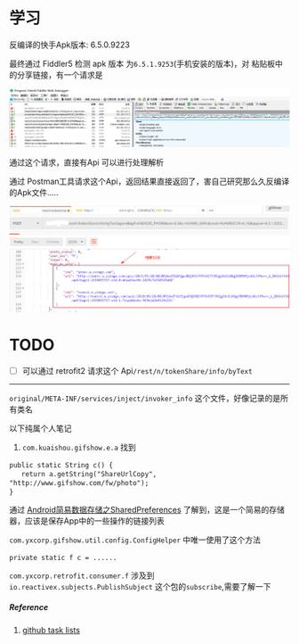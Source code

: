 # 学习

反编译的快手Apk版本: 6.5.0.9223


最终通过 Fiddler5 检测 apk 版本 为`6.5.1.9253`(手机安装的版本)，对 粘贴板中的分享链接，有一个请求是

![](images/2019-05-28_230520.jpg)

通过这个请求，直接有Api 可以进行处理解析

通过 Postman工具请求这个Api，返回结果直接返回了，害自己研究那么久反编译的Apk文件.....

![](images/2019-05-28_230941.jpg)


# TODO

- [ ] 可以通过 retrofit2 请求这个 Api`/rest/n/tokenShare/info/byText`




-----

`original/META-INF/services/inject/invoker_info` 这个文件，好像记录的是所有类名


以下纯属个人笔记

1. `com.kuaishou.gifshow.e.a` 找到   

```
public static String c() {
   return a.getString("ShareUrlCopy", "http://www.gifshow.com/fw/photo");
}
```

通过 [Android简易数据存储之SharedPreferences](https://www.cnblogs.com/rwxwsblog/p/4802708.html) 了解到，这是一个简易的存储器，应该是保存App中的一些操作的链接列表

`com.yxcorp.gifshow.util.config.ConfigHelper` 中唯一使用了这个方法

```
private static f c = ......

```

`com.yxcorp.retrofit.consumer.f` 涉及到 `io.reactivex.subjects.PublishSubject` 这个包的`subscribe`,需要了解一下

##### Reference
1. [github task lists](https://help.github.com/en/articles/basic-writing-and-formatting-syntax#task-lists)

